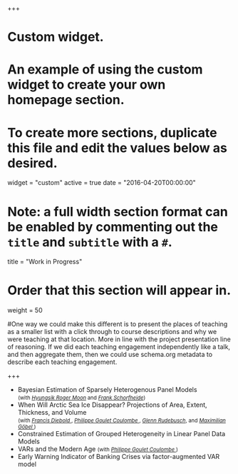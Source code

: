 +++
# Custom widget.
# An example of using the custom widget to create your own homepage section.
# To create more sections, duplicate this file and edit the values below as desired.
widget = "custom"
active = true
date = "2016-04-20T00:00:00"

# Note: a full width section format can be enabled by commenting out the `title` and `subtitle` with a `#`.
title = "Work in Progress"


# Order that this section will appear in.
weight = 50

#One way we could make this different is to present the places of teaching as a smaller list with a click through to course descriptions and why we were teaching at that location. More in line with the project presentation line of reasoning. If we did each teaching engagement independently like a talk, and then aggregate them, then we could use schema.org metadata to describe each teaching engagement.

+++
<ul>
  <li> Bayesian Estimation of Sparsely Heterogenous Panel Models <br /> <small>(with <i><a href="https://dornsife.usc.edu/hyungsik-roger-moon/"> Hyungsik Roger Moon</a></i> and <i><a href="https://web.sas.upenn.edu/schorf/">Frank Schorfheide</a></i>)</small> </li>
 
  <li> When Will Arctic Sea Ice Disappear? Projections of Area, Extent, Thickness, and Volume <br /> <small>(with <i><a href="https://www.sas.upenn.edu/~fdiebold/"> Francis Diebold </a></i>, <i><a href="https://philippegouletcoulombe.com/"> Philippe Goulet Coulombe </a></i>, <i><a href="https://glennrudebusch.com/">Glenn Rudebusch</a></i>, and <i> <a href="https://www.maximiliangoebel.com/"> Maximilian Göbel </a></i>)</small> </li>
  
  <li> Constrained Estimation of Grouped Heterogeneity in Linear Panel Data Models </li>
  
  <li> VARs and the Modern Age <small>(with <i> <a href="https://philippegouletcoulombe.com/"> Philippe Goulet Coulombe </a> </i>)</small> </li>
  
  <li> Early Warning Indicator of Banking Crises via factor-augmented VAR model </li>
  
</ul>
